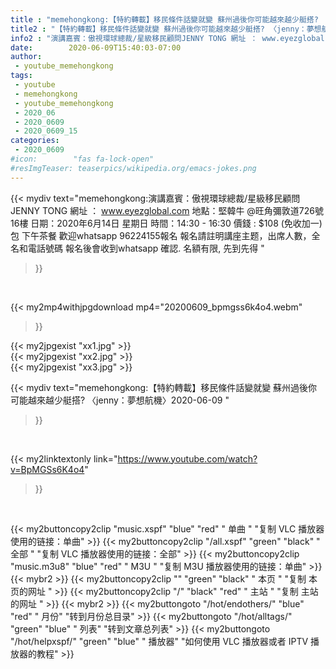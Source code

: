 ```yaml
---
title : "memehongkong:【特約轉載】移民條件話變就變 蘇州過後你可能越來越少艇搭? 〈jenny：夢想航機〉2020-06-09 "
title2 : "【特約轉載】移民條件話變就變 蘇州過後你可能越來越少艇搭? 〈jenny：夢想航機〉2020-06-09 "
info2 : "演講嘉賓：傲視環球總裁/星級移民顧問JENNY TONG 網址 ： www.eyezglobal.com  地點：堅韓牛 @旺角彌敦道726號16樓 日期：2020年6月14日 星期日 時間：14:30 - 16:30 價錢 : $108 (免收加一) 包 下午茶餐  歡迎whatsapp 96224155報名 報名請註明講座主题，出席人數，全名和電話號碼 報名後會收到whatsapp 確認.  名額有限, 先到先得 "
date:        2020-06-09T15:40:03-07:00
author:
 - youtube_memehongkong
tags:
 - youtube
 - memehongkong
 - youtube_memehongkong
 - 2020_06
 - 2020_0609
 - 2020_0609_15
categories:
 - 2020_0609
#icon:        "fas fa-lock-open"
#resImgTeaser: teaserpics/wikipedia.org/emacs-jokes.png
---
```


{{< mydiv text="memehongkong:演講嘉賓：傲視環球總裁/星級移民顧問JENNY TONG 網址 ： www.eyezglobal.com  地點：堅韓牛 @旺角彌敦道726號16樓 日期：2020年6月14日 星期日 時間：14:30 - 16:30 價錢 : $108 (免收加一) 包 下午茶餐  歡迎whatsapp 96224155報名 報名請註明講座主题，出席人數，全名和電話號碼 報名後會收到whatsapp 確認.  名額有限, 先到先得 "
>}}
<br>


{{< my2mp4withjpgdownload mp4="20200609_bpmgss6k4o4.webm"
>}}

{{< my2jpgexist "xx1.jpg" >}}<br>
{{< my2jpgexist "xx2.jpg" >}}<br>
{{< my2jpgexist "xx3.jpg" >}}<br>



{{< mydiv text="memehongkong:【特約轉載】移民條件話變就變 蘇州過後你可能越來越少艇搭? 〈jenny：夢想航機〉2020-06-09 "
>}}
<br>

{{< my2linktextonly link="https://www.youtube.com/watch?v=BpMGSs6K4o4"
>}}


<br>

{{< my2buttoncopy2clip "music.xspf"        "blue"   "red"    " 单曲 "  "复制 VLC 播放器使用的链接：单曲" >}} {{< my2buttoncopy2clip "/all.xspf"         "green"  "black"  " 全部 "  "复制 VLC 播放器使用的链接：全部" >}} {{< my2buttoncopy2clip "music.m3u8"        "blue"   "red"    " M3U  "    "复制 M3U 播放器使用的链接：单曲" >}} {{< mybr2 >}} {{< my2buttoncopy2clip ""                  "green"  "black"  " 本页 "    "复制 本页的网址 " >}} {{< my2buttoncopy2clip "/"                 "black"  "red"    " 主站 "    "复制 主站的网址 " >}} {{< mybr2 >}} {{< my2buttongoto      "/hot/endothers/"   "blue"   "red"    " 月份"   "转到月份总目录" >}} {{< my2buttongoto      "/hot/alltags/"     "green"  "blue"   " 列表"   "转到文章总列表" >}} {{< my2buttongoto      "/hot/helpxspf/"    "green"  "blue"   " 播放器" "如何使用 VLC 播放器或者 IPTV 播放器的教程" >}} 
